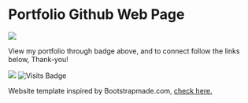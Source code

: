 # Portfolio Github Web Page

[<img src ="https://img.shields.io/badge/Website-pk-%23.svg?&style=for-the-badge&logo=&logoColor=white%22">](https://pr2tik1.github.io/) 

View my portfolio through badge above, and to connect follow the links below, Thank-you!

 [<img src="https://img.shields.io/badge/linkedin-%230077B5.svg?&style=for-the-badge&logo=linkedin&logoColor=white" />](https://www.linkedin.com/in/kathiravan-b-7838a699/) 
![Visits Badge](https://badges.pufler.dev/visits/itsmekathi/itsmekathi.github.io?style=for-the-badge )  

Website template inspired by Bootstrapmade.com, [check here.](https://bootstrapmade.com/iportfolio-bootstrap-portfolio-websites-template/)

